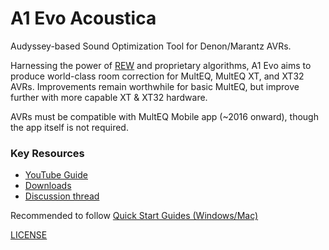# A1 Evo Acoustica
Audyssey-based Sound Optimization Tool for Denon/Marantz AVRs.

Harnessing the power of [REW](https://www.roomeqwizard.com/) and proprietary algorithms, A1 Evo aims to produce world-class room correction for MultEQ, MultEQ XT, and XT32 AVRs. Improvements remain worthwhile for basic MultEQ, but improve further with more capable XT & XT32 hardware.

AVRs must be compatible with MultEQ Mobile app (~2016 onward), though the app itself is not required.

### Key Resources
* [YouTube Guide](https://www.youtube.com/watch?v=wQHF0-MOMMY)
* [Downloads](https://drive.google.com/drive/folders/1O-KcP9jfBYZePW9lGPE2sbqrx_x96Vrr)
* [Discussion thread](https://www.avsforum.com/threads/acoustica-latest-and-greatest-from-oca-for-denon-marantz-only.3324025/)

Recommended to follow [Quick Start Guides (Windows/Mac)](https://drive.google.com/drive/folders/1u1-6Im5VX5saUslNFTckukCIYbsgR439)

[LICENSE](./LICENSE)
